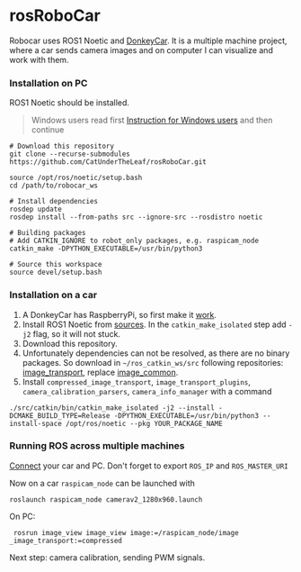 # rosRoboCar
Robocar uses ROS1 Noetic and [DonkeyCar](https://docs.donkeycar.com/). It is a multiple machine project, where a car sends camera images and on computer I can visualize and work with them.

### Installation on PC

ROS1 Noetic should be installed.

> Windows users read first [Instruction for Windows users](https://github.com/CatUnderTheLeaf/rosRoboCar/wiki/Instruction-for-Windows-users) and then continue

```
# Download this repository
git clone --recurse-submodules https://github.com/CatUnderTheLeaf/rosRoboCar.git

source /opt/ros/noetic/setup.bash
cd /path/to/robocar_ws

# Install dependencies
rosdep update
rosdep install --from-paths src --ignore-src --rosdistro noetic

# Building packages
# Add CATKIN_IGNORE to robot_only packages, e.g. raspicam_node
catkin_make -DPYTHON_EXECUTABLE=/usr/bin/python3

# Source this workspace
source devel/setup.bash

```

### Installation on a car

1. A DonkeyCar has RaspberryPi, so first make it [work](https://docs.donkeycar.com/guide/robot_sbc/setup_raspberry_pi/).
2. Install ROS1 Noetic from [sources](http://wiki.ros.org/noetic/Installation/Source). In the `catkin_make_isolated` step add `-j2` flag, so it will not stuck.
3. Download this repository.
4. Unfortunately dependencies can not be resolved, as there are no binary packages. So download in `~/ros_catkin_ws/src` following repositories: [image_transport](https://github.com/ros-perception/image_transport_plugins.git), replace [image_common](https://github.com/ros-perception/image_common.git).
5. Install `compressed_image_transport`, `image_transport_plugins`, `camera_calibration_parsers`, `camera_info_manager` with a command
```
./src/catkin/bin/catkin_make_isolated -j2 --install -DCMAKE_BUILD_TYPE=Release -DPYTHON_EXECUTABLE=/usr/bin/python3 --install-space /opt/ros/noetic --pkg YOUR_PACKAGE_NAME
```

### Running ROS across multiple machines

[Connect](http://wiki.ros.org/ROS/Tutorials/MultipleMachines) your car and PC. Don't forget to export `ROS_IP` and `ROS_MASTER_URI`

Now on a car `raspicam_node` can be launched with
```
roslaunch raspicam_node camerav2_1280x960.launch
```

On PC:
```
 rosrun image_view image_view image:=/raspicam_node/image _image_transport:=compressed
```


Next step: camera calibration, sending PWM signals.
